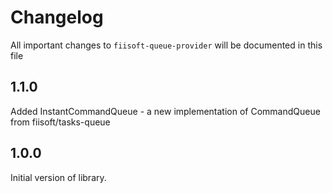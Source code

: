 # Changelog

All important changes to `fiisoft-queue-provider` will be documented in this file

## 1.1.0

Added InstantCommandQueue - a new implementation of CommandQueue from fiisoft/tasks-queue

## 1.0.0

Initial version of library.